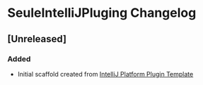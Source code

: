 <!-- Keep a Changelog guide -> https://keepachangelog.com -->

# SeuleIntelliJPluging Changelog

## [Unreleased]
### Added
- Initial scaffold created from [IntelliJ Platform Plugin Template](https://github.com/JetBrains/intellij-platform-plugin-template)
